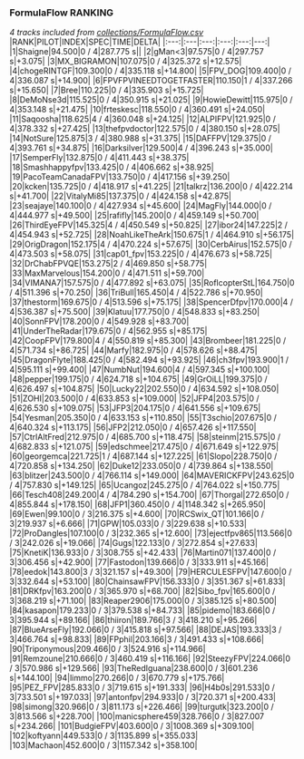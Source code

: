 ### FormulaFlow RANKING
*4 tracks included from [collections/FormulaFlow.csv](/collections/FormulaFlow.csv)*
|RANK|PILOT|INDEX|SPEC|TIME|DELTA|
|:---:|:---|:---:|:---:|:---:|---:|
|1|Shaigne|94.500|0 / 4|287.775 s||
|2|gMan&lt;3|97.575|0 / 4|297.757 s|+3.075|
|3|MX_BIGRAMON|107.075|0 / 4|325.372 s|+12.575|
|4|chogeRINTGF|109.300|0 / 4|335.118 s|+14.800|
|5|FPV_DOG|109.400|0 / 4|336.087 s|+14.900|
|6|FPVFPVINEEDTOGETFASTER|110.150|1 / 4|337.266 s|+15.650|
|7|Bree|110.225|0 / 4|335.903 s|+15.725|
|8|DeMoNse3d|115.525|0 / 4|350.915 s|+21.025|
|9|HowieDewitt|115.975|0 / 4|353.148 s|+21.475|
|10|frteskesc|118.550|0 / 4|360.491 s|+24.050|
|11|Saqoosha|118.625|4 / 4|360.048 s|+24.125|
|12|ALPIFPV|121.925|0 / 4|378.332 s|+27.425|
|13|thefpvdoctor|122.575|0 / 4|380.150 s|+28.075|
|14|NotSure|125.875|3 / 4|380.988 s|+31.375|
|15|DAFFPV|129.375|0 / 4|393.761 s|+34.875|
|16|Darksilver|129.500|4 / 4|396.243 s|+35.000|
|17|SemperFly|132.875|0 / 4|411.443 s|+38.375|
|18|Smashhappyfpv|133.425|0 / 4|406.662 s|+38.925|
|19|PacoTeamCanadaFPV|133.750|0 / 4|417.156 s|+39.250|
|20|kcken|135.725|0 / 4|418.917 s|+41.225|
|21|talkrz|136.200|0 / 4|422.214 s|+41.700|
|22|VitalyMi85|137.375|0 / 4|424.158 s|+42.875|
|23|seajaye|140.100|0 / 4|427.934 s|+45.600|
|24|MagFly|144.000|0 / 4|444.977 s|+49.500|
|25|rafifly|145.200|0 / 4|459.149 s|+50.700|
|26|ThirdEyeFPV|145.325|4 / 4|450.549 s|+50.825|
|27|ibor24|147.225|2 / 4|454.943 s|+52.725|
|28|NoahLikeTheArk|150.675|1 / 4|464.910 s|+56.175|
|29|OrigDragon|152.175|4 / 4|470.224 s|+57.675|
|30|CerbAirus|152.575|0 / 4|473.503 s|+58.075|
|31|cap01_fpv|153.225|0 / 4|476.673 s|+58.725|
|32|DrChabFPVQE|153.275|2 / 4|469.850 s|+58.775|
|33|MaxMarvelous|154.200|0 / 4|471.511 s|+59.700|
|34|VIMANA7|157.575|0 / 4|477.892 s|+63.075|
|35|RoflcopterStL|164.750|0 / 4|511.396 s|+70.250|
|36|TriBull|165.450|4 / 4|522.786 s|+70.950|
|37|thestorm|169.675|0 / 4|513.596 s|+75.175|
|38|SpencerDfpv|170.000|4 / 4|536.387 s|+75.500|
|39|Klatuu|177.750|0 / 4|548.833 s|+83.250|
|40|SonnFPV|178.200|0 / 4|549.928 s|+83.700|
|41|UnderTheRadar|179.675|0 / 4|562.955 s|+85.175|
|42|CoopFPV|179.800|4 / 4|550.819 s|+85.300|
|43|Brombeer|181.225|0 / 4|571.734 s|+86.725|
|44|Marfy|182.975|0 / 4|578.626 s|+88.475|
|45|DragonFlyte|188.425|0 / 4|582.494 s|+93.925|
|46|ch3fpv|193.900|1 / 4|595.111 s|+99.400|
|47|NumbNut|194.600|4 / 4|597.345 s|+100.100|
|48|pepper|199.175|0 / 4|624.718 s|+104.675|
|49|GrOiLL|199.375|0 / 4|626.497 s|+104.875|
|50|Lucky22|202.550|0 / 4|634.592 s|+108.050|
|51|ZOHI|203.500|0 / 4|633.853 s|+109.000|
|52|JFP4|203.575|0 / 4|626.530 s|+109.075|
|53|JFP3|204.175|0 / 4|641.556 s|+109.675|
|54|Yesman|205.350|0 / 4|633.153 s|+110.850|
|55|T3schio|207.675|0 / 4|640.324 s|+113.175|
|56|JFP2|212.050|0 / 4|657.426 s|+117.550|
|57|CtrlAltFred|212.975|0 / 4|685.700 s|+118.475|
|58|steinm|215.575|0 / 4|682.833 s|+121.075|
|59|edschmee|217.475|0 / 4|671.649 s|+122.975|
|60|georgemca|221.725|1 / 4|687.144 s|+127.225|
|61|Slopo|228.750|0 / 4|720.858 s|+134.250|
|62|Duke12|233.050|0 / 4|739.864 s|+138.550|
|63|blitzer|243.500|0 / 4|766.114 s|+149.000|
|64|MAVERICKFPV|243.625|0 / 4|757.830 s|+149.125|
|65|Ucangoz|245.275|0 / 4|764.022 s|+150.775|
|66|Tesch408|249.200|4 / 4|784.290 s|+154.700|
|67|Thorgal|272.650|0 / 4|855.844 s|+178.150|
|68|JFP1|360.450|0 / 4|1148.342 s|+265.950|
|69|Ewen|99.100|0 / 3|216.375 s|+4.600|
|70|RCSwix_QT|101.166|0 / 3|219.937 s|+6.666|
|71|GPW|105.033|0 / 3|229.638 s|+10.533|
|72|ProDangles|107.100|0 / 3|232.365 s|+12.600|
|73|ejectfpv865|113.566|0 / 3|242.026 s|+19.066|
|74|Gugs|122.133|0 / 3|272.854 s|+27.633|
|75|KnetiK|136.933|0 / 3|308.755 s|+42.433|
|76|Martin071|137.400|0 / 3|306.456 s|+42.900|
|77|Fastodon|139.666|0 / 3|333.911 s|+45.166|
|78|eedok|143.800|3 / 3|321.157 s|+49.300|
|79|HERCULESFPV|147.600|0 / 3|332.644 s|+53.100|
|80|ChainsawFPV|156.333|0 / 3|351.367 s|+61.833|
|81|DRKfpv|163.200|0 / 3|365.970 s|+68.700|
|82|Sibo_fpv|165.600|0 / 3|368.219 s|+71.100|
|83|Reaper2906|175.000|0 / 3|385.125 s|+80.500|
|84|kasapon|179.233|0 / 3|379.538 s|+84.733|
|85|pidemo|183.666|0 / 3|395.944 s|+89.166|
|86|thiiron|189.766|3 / 3|418.210 s|+95.266|
|87|BlueArseFly|192.066|0 / 3|415.818 s|+97.566|
|88|DEJAS|193.333|3 / 3|466.764 s|+98.833|
|89|FPphil|203.166|3 / 3|491.433 s|+108.666|
|90|Triponymous|209.466|0 / 3|524.916 s|+114.966|
|91|Remzoune|210.666|0 / 3|460.419 s|+116.166|
|92|SteezyFPV|224.066|0 / 3|570.986 s|+129.566|
|93|TheRedIguana|238.600|0 / 3|601.236 s|+144.100|
|94|limmo|270.266|0 / 3|670.779 s|+175.766|
|95|PEZ_FPV|285.833|0 / 3|719.615 s|+191.333|
|96|H4b0s|291.533|0 / 3|733.501 s|+197.033|
|97|antonfpv|294.933|0 / 3|720.371 s|+200.433|
|98|simong|320.966|0 / 3|811.173 s|+226.466|
|99|turgutk|323.200|0 / 3|813.566 s|+228.700|
|100|manicsphere459|328.766|0 / 3|827.007 s|+234.266|
|101|BudgieFPV|403.600|0 / 3|1008.369 s|+309.100|
|102|koftyann|449.533|0 / 3|1135.899 s|+355.033|
|103|Machaon|452.600|0 / 3|1157.342 s|+358.100|
